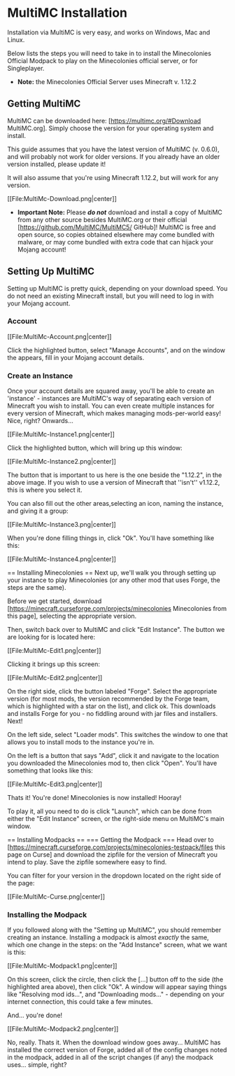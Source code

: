 # MultiMC Installation

Installation via MultiMC is very easy, and works on Windows, Mac and Linux.

Below lists the steps you will need to take in to install the Minecolonies Official Modpack to play on the Minecolonies official server, or for Singleplayer.
- **Note:** the Minecolonies Official Server uses Minecraft v. 1.12.2

## Getting MultiMC

MultiMC can be downloaded here: [https://multimc.org/#Download MultiMC.org]. Simply choose the version for your operating system and install.

This guide assumes that you have the latest version of MultiMC (v. 0.6.0), and will probably not work for older versions. If you already have an older version installed, please update it!

It will also assume that you're using Minecraft 1.12.2, but will work for any version.

[[File:MultiMc-Download.png|center]]

- **Important Note:** Please ***do not*** download and install a copy of MultiMC from any other source besides MultiMC.org or their official [https://github.com/MultiMC/MultiMC5/ GitHub]! MultiMC is free and open source, so copies obtained elsewhere may come bundled with malware, or may come bundled with extra code that can hijack your Mojang account!

## Setting Up MultiMC

Setting up MultiMC is pretty quick, depending on your download speed. You do not need an existing Minecraft install, but you will need to log in with your Mojang account.

### Account

[[File:MultiMc-Account.png|center]]

Click the highlighted button, select "Manage Accounts", and on the window the appears, fill in your Mojang account details.

### Create an Instance

Once your account details are squared away, you'll be able to create an 'instance' - instances are MultiMC's way of separating each version of Minecraft you wish to install. You can even create multiple instances for every version of Minecraft, which makes managing mods-per-world easy! Nice, right? Onwards...

[[File:MultiMc-Instance1.png|center]]

Click the highlighted button, which will bring up this window:

[[File:MultiMc-Instance2.png|center]]

The button that is important to us here is the one beside the "1.12.2", in the above image. If you wish to use a version of Minecraft that ''isn't'' v1.12.2, this is where you select it.

You can also fill out the other areas,selecting an icon, naming the instance, and giving it a group:

[[File:MultiMc-Instance3.png|center]]

When you're done filling things in, click "Ok". You'll have something like this:

[[File:MultiMc-Instance4.png|center]]

== Installing Minecolonies ==
Next up, we'll walk you through setting up your instance to play Minecolonies (or any other mod that uses Forge, the steps are the same).

Before we get started, download [https://minecraft.curseforge.com/projects/minecolonies Minecolonies from this page], selecting the appropriate version.

Then, switch back over to MultiMC and click "Edit Instance". The button we are looking for is located here:

[[File:MultiMc-Edit1.png|center]]

Clicking it brings up this screen:

[[File:MultiMc-Edit2.png|center]]

On the right side, click the button labeled "Forge". Select the appropriate version (for most mods, the version recommended by the Forge team, which is highlighted with a star on the list), and click ok. This downloads and installs Forge for you - no fiddling around with jar files and installers. Next!

On the left side, select "Loader mods". This switches the window to one that allows you to install mods to the instance you're in.

On the left is a button that says "Add", click it and navigate to the location you downloaded the Minecolonies mod to, then click "Open". You'll have something that looks like this:

[[File:MultiMc-Edit3.png|center]]

Thats it! You're done! Minecolonies is now installed! Hooray!

To play it, all you need to do is click "Launch", which can be done from either the "Edit Instance" screen, or the right-side menu on MultiMC's main window.

== Installing Modpacks ==
=== Getting the Modpack ===
Head over to [https://minecraft.curseforge.com/projects/minecolonies-testpack/files this page on Curse] and download the zipfile for the version of Minecraft you intend to play. Save the zipfile somewhere easy to find.

You can filter for your version in the dropdown located on the right side of the page:

[[File:MultiMc-Curse.png|center]]

### Installing the Modpack

If you followed along with the "Setting up MultiMC", you should remember creating an instance. Installing a modpack is almost *exactly* the same, which one change in the steps: on the "Add Instance" screen, what we want is this:

[[File:MultiMc-Modpack1.png|center]]

On this screen, click the circle, then click the [...] button off to the side (the highlighted area above), then click "Ok". A window will appear saying things like "Resolving mod ids...", and "Downloading mods..." - depending on your internet connection, this could take a few minutes.

And... you're done!

[[File:MultiMc-Modpack2.png|center]]

No, really. Thats it. When the download window goes away... MultiMC has installed the correct version of Forge, added all of the config changes noted in the modpack, added in all of the script changes (if any) the modpack uses... simple, right?

